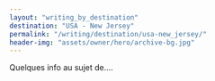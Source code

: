 ```yaml
---
layout: "writing_by_destination"
destination: "USA - New Jersey"
permalink: "/writing/destination/usa-new_jersey/"
header-img: "assets/owner/hero/archive-bg.jpg"
---
```


Quelques info au sujet de....